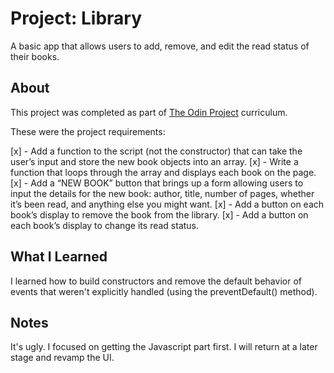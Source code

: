 Project: Library
=============

A basic app that allows users to add, remove, and edit the read status of their books.

About
-----

This project was completed as part of [The Odin Project](https://www.theodinproject.com/) curriculum.

These were the project requirements:

[x] - Add a function to the script (not the constructor) that can take the user’s input and store the new book objects into an array.
[x] - Write a function that loops through the array and displays each book on the page. 
[x] - Add a “NEW BOOK” button that brings up a form allowing users to input the details for the new book: author, title, number of pages, whether it’s been read, and anything else you might want.
[x] - Add a button on each book’s display to remove the book from the library.
[x] - Add a button on each book’s display to change its read status.

What I Learned
-----

I learned how to build constructors and remove the default behavior of events that weren't explicitly handled (using the preventDefault() method).

Notes
-----

It's ugly. I focused on getting the Javascript part first. I will return at a later stage and revamp the UI.
